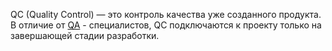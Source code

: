 QC (Quality Control) — это контроль качества уже созданного продукта. В отличие от [QA](QA/Понятия/QA) - специалистов, QC подключаются к проекту только на завершающей стадии разработки.
